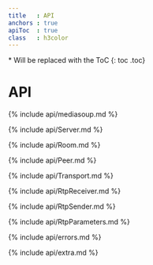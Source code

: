 ```yaml
---
title   : API
anchors : true
apiToc  : true
class   : h3color
---
```



<div markdown="1" class="api-toc-wrapper api">
  * Will be replaced with the ToC
  {: toc .toc}
</div>

<div markdown="1" class="api-toc-button">
</div>


# API

{% include api/mediasoup.md %}

{% include api/Server.md %}

{% include api/Room.md %}

{% include api/Peer.md %}

{% include api/Transport.md %}

{% include api/RtpReceiver.md %}

{% include api/RtpSender.md %}

{% include api/RtpParameters.md %}

{% include api/errors.md %}

{% include api/extra.md %}
